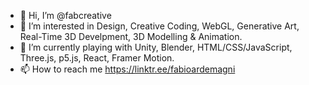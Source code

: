 - 👋 Hi, I’m @fabcreative
- 👀 I’m interested in Design, Creative Coding, WebGL, Generative Art, Real-Time 3D Develpment, 3D Modelling & Animation.
- 🌱 I’m currently playing with Unity, Blender, HTML/CSS/JavaScript, Three.js, p5.js, React, Framer Motion.
- 📫 How to reach me https://linktr.ee/fabioardemagni

<!---
fabcreative/fabcreative is a ✨ special ✨ repository because its `README.md` (this file) appears on your GitHub profile.
You can click the Preview link to take a look at your changes.
--->

